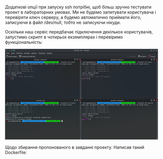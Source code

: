 Додаткові опції при запуску ssh потрібні, щоб більш зручно тестувати проект в лабораторних умовах. Ми не будемо запитувати користувача і перевіряти ключ серверу, а будемо автоматично приймати його, записуючи в файл /dev/null, тобто не записуючи нікуди.

Оскільки наш сервіс передбачає підключення декількох користувачів, запустимо скрипт в чотирьох екземплярах і перевіримо функціональність:

![Запуск ssh-chat](chat.png)

Щодо збирання пропонованого в завданні проекту. Написав такий Dockerfile:
